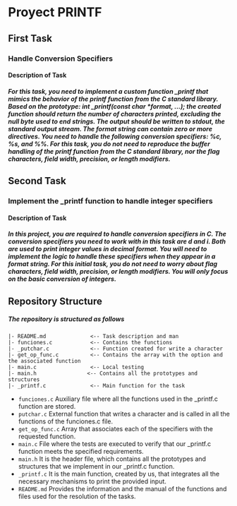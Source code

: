 # Proyect PRINTF

## First Task

### Handle Conversion Specifiers

#### Description of Task

##### For this task, you need to implement a custom function _printf that mimics the behavior of the printf function from the C standard library. Based on the prototype: int _printf(const char *format, ...); the created function should return the number of characters printed, excluding the null byte used to end strings. The output should be written to stdout, the standard output stream. The format string can contain zero or more directives. You need to handle the following conversion specifiers: %c, %s, and %%. For this task, you do not need to reproduce the buffer handling of the printf function from the C standard library, nor the flag characters, field width, precision, or length modifiers.


## Second Task

### Implement the _printf function to handle integer specifiers

#### Description of Task

##### In this project, you are required to handle conversion specifiers in C. The conversion specifiers you need to work with in this task are d and i. Both are used to print integer values in decimal format. You will need to implement the logic to handle these specifiers when they appear in a format string. For this initial task, you do not need to worry about flag characters, field width, precision, or length modifiers. You will only focus on the basic conversion of integers.

## Repository Structure
##### The repository is structured as follows

```text
|- README.md              <-- Task description and man
|- funciones.c            <-- Contains the functions
|- _putchar.c             <-- Function created for write a character
|- get_op_func.c          <-- Contains the array with the option and the associated function
|- main.c                 <-- Local testing
|- main.h                <-- Contains all the prototypes and structures
|- _printf.c              <-- Main function for the task
```

- `funciones.c` Auxiliary file where all the functions used in the _printf.c function are stored.
- `putchar.c` External function that writes a character and is called in all the functions of the funciones.c file.
- `get_op_func.c` Array that associates each of the specifiers with the requested function.
- `main.c` File where the tests are executed to verify that our _printf.c function meets the specified requirements.
- `main.h` It is the header file, which contains all the prototypes and structures that we implement in our _printf.c function.
- `_printf.c` It is the main function, created by us, that integrates all the necessary mechanisms to print the provided input.
- `README.md` Provides the information and the manual of the functions and files used for the resolution of the tasks.
